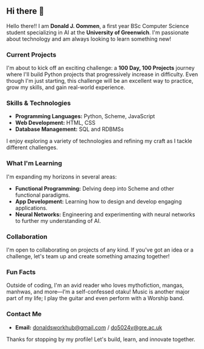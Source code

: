 ## Hi there 👋

Hello there!! I am **Donald J. Oommen**, a first year BSc Computer Science student specializing in AI at the **University of Greenwich**. I'm passionate about technology and am always looking to learn something new!

### Current Projects
I'm about to kick off an exciting challenge: a **100 Day, 100 Projects** journey where I'll build Python projects that progressively increase in difficulty. Even though I'm just starting, this challenge will be an excellent way to practice, grow my skills, and gain real-world experience.

### Skills & Technologies
- **Programming Languages:** Python, Scheme, JavaScript  
- **Web Development:** HTML, CSS  
- **Database Management:** SQL and RDBMSs  

I enjoy exploring a variety of technologies and refining my craft as I tackle different challenges.

### What I'm Learning
I'm expanding my horizons in several areas:
- **Functional Programming:** Delving deep into Scheme and other functional paradigms.
- **App Development:** Learning how to design and develop engaging applications.
- **Neural Networks:** Engineering and experimenting with neural networks to further my understanding of AI.

### Collaboration
I'm open to collaborating on projects of any kind. If you've got an idea or a challenge, let's team up and create something amazing together!

### Fun Facts
Outside of coding, I'm an avid reader who loves mythofiction, mangas, manhwas, and more—I’m a self-confessed otaku! Music is another major part of my life; I play the guitar and even perform with a Worship band.

### Contact Me
- **Email:** donaldsworkhub@gmail.com / do5024v@gre.ac.uk

Thanks for stopping by my profile! Let's build, learn, and innovate together.
